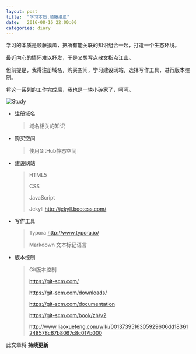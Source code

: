 ```yaml
---
layout: post
title:  "学习本质,顺藤摸瓜"
date:   2016-08-16 22:00:00
categories: diary
---
```


学习的本质是顺藤摸瓜，把所有能关联的知识组合一起，打造一个生态环境。

最近内心的情怀难以抒发，于是又想写点散文指点江山。

但前提是，我得注册域名，购买空间，学习建设网站，选择写作工具，进行版本控制。

将这一系列的工作完成后，我也是一块小砖家了，呵呵。

![Study](http://blogs.newcastle.edu.au/wp-content/uploads/2013/05/studying-hard-2.jpg)

* 注册域名

  > 域名相关的知识

* 购买空间

  > 使用GitHub静态空间

* 建设网站

  > HTML5
  >
  > CSS
  >
  > JavaScript
  >
  > Jekyll http://jekyll.bootcss.com/

* 写作工具

  > Typora http://www.typora.io/
  >
  > Markdown 文本标记语言

* 版本控制

  > Git版本控制
  >
  > https://git-scm.com/
  >
  > https://git-scm.com/downloads/
  >
  > https://git-scm.com/documentation
  >
  > https://git-scm.com/book/zh/v2
  >
  > http://www.liaoxuefeng.com/wiki/0013739516305929606dd18361248578c67b8067c8c017b000



此文章将 **持续更新** 